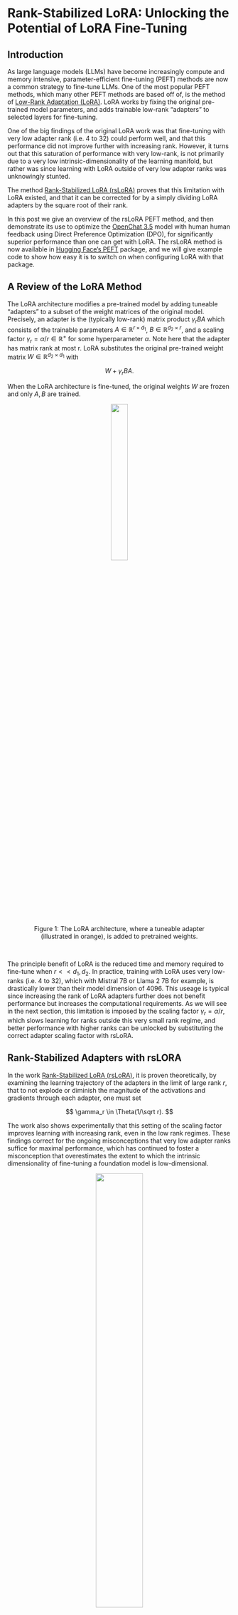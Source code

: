 

# Rank-Stabilized LoRA: Unlocking the Potential of LoRA Fine-Tuning


## Introduction

As large language models (LLMs) have become increasingly compute and memory intensive, parameter-efficient fine-tuning (PEFT) methods are now a common strategy to fine-tune LLMs. One of the most popular PEFT methods, which many other PEFT methods are based off of, is the method of [Low-Rank Adaptation (LoRA)](https://huggingface.co/papers/2106.09685). LoRA works by fixing the original pre-trained model parameters, and adds trainable low-rank “adapters” to selected layers for fine-tuning. 

One of the big findings of the original LoRA work was that fine-tuning with very low adapter rank (i.e. 4 to 32) could perform well, and that this performance did not improve further with increasing rank. However, it turns out that this saturation of performance with very low-rank, is not primarily due to a very low intrinsic-dimensionality of the learning manifold, but rather was since learning with LoRA outside of very low adapter ranks was unknowingly stunted.

The method [Rank-Stabilized LoRA (rsLoRA)](https://huggingface.co/papers/2312.03732) proves that this limitation with LoRA existed, and that it can be corrected for by a simply dividing LoRA adapters by the square root of their rank.

In this post we give an overview of the rsLoRA PEFT method, and then demonstrate its use to optimize the [OpenChat 3.5](https://huggingface.co/openchat/openchat_3.5) model with human human feedback using Direct Preference Optimization (DPO), for significantly superior performance than one can get with LoRA. The rsLoRA method is now available in [Hugging Face’s PEFT](https://huggingface.co/docs/peft/en/index) package, and we will give example code to show how easy it is to switch on when configuring LoRA with that package.
<!-- with [Hugging Face’s PEFT package](https://huggingface.co/docs/peft/en/index) -->
<!-- by instruction fine-tuning [Llama 2 7B](https://huggingface.co/meta-llama/Llama-2-7b-hf) on the [OpenOrca](https://huggingface.co/datasets/Open-Orca/OpenOrca) dataset. -->
<!-- with a tutorial in fine-tuning the popular [Mistral 7B](https://huggingface.co/mistralai/Mistral-7B-v0.1) to be a chat assistant on the chat dataset [UltraChat 200k](https://huggingface.co/datasets/HuggingFaceH4/ultrachat_200k). -->

<!-- by instruction fine-tuning [Llama 2 7B](https://huggingface.co/meta-llama/Llama-2-7b-hf) on the [OpenOrca](https://huggingface.co/datasets/Open-Orca/OpenOrca) dataset. -->

## A Review of the LoRA Method

The LoRA architecture modifies a pre-trained model by adding tuneable “adapters” to a subset of the weight matrices of the original model. Precisely, an adapter is the (typically low-rank) matrix product $\gamma_rBA$ which consists of the trainable parameters $A\in\mathbb{R}^{r\times d_1}$, $B\in\mathbb{R}^{d_2\times r}$, and a scaling factor $\gamma_r=\alpha /r \in \mathbb{R}^{+}$ for some hyperparameter $\alpha$. Note here that the adapter has matrix rank at most r. LoRA substitutes the original pre-trained weight matrix $W\in\mathbb{R}^{d_2\times d_1}$ with

$$
W + \gamma_rBA.
$$

When the LoRA architecture is fine-tuned, the original weights $W$ are frozen and only $A,B$ are trained.

<figure class="image text-center" align="center">
  <div align="center">
  <img src="https://ar5iv.labs.arxiv.org/html/2106.09685/assets/x1.png" style="width:30%">
  </div>
  <div align="center">
  <figcaption>Figure 1: The LoRA architecture, where a tuneable adapter (illustrated in orange), is added to pretrained weights.</figcaption>
  </div>
</figure>
<br>

The principle benefit of LoRA is the reduced time and memory required to fine-tune when $r<< d_1,d_2$. In practice, training with LoRA uses very low-ranks (i.e. 4 to 32), which with Mistral 7B or Llama 2 7B for example, is drastically lower than their model dimension of $4096$. This useage is typical since increasing the rank of LoRA adapters further does not benefit performance but increases the computational requirements. As we will see in the next section, this limitation is imposed by the scaling factor $\gamma_r=\alpha /r$, which slows learning for ranks outside this very small rank regime, and better performance with higher ranks can be unlocked by substituting the correct adapter scaling factor with rsLoRA.

<!-- To illustrate this and the useage of LoRA, let us finetune Llama 2 7B on a subset of the instruction tuning OpenOrca dataset. -->



## Rank-Stabilized Adapters with rsLORA

In the work [Rank-Stabilized LoRA (rsLoRA)](https://huggingface.co/papers/2312.03732), it is proven theoretically, by examining the learning trajectory of the adapters in the limit of large rank $r$, that to not explode or diminish the magnitude of the activations and gradients through each adapter, one must set 

$$
\gamma_r \in \Theta(1/\sqrt r).
$$

The work also shows experimentally that this setting of the scaling factor improves learning with increasing rank, even in the low rank regimes. These findings correct for the ongoing misconceptions that very low adapter ranks suffice for maximal performance, which has continued to foster a misconception that overestimates the extent to which the intrinsic dimensionality of fine-tuning a foundation model is low-dimensional.

<figure class="image text-center" align="center">
  <div align="center">
  <img align="center" src="https://i.postimg.cc/RVHtJ2pp/training-rclora-adam.png" style="width:50%">
  </div>
  <div align="center">
  <figcaption>Figure 2: Fine-tuning curves of LoRA vs rsLoRA for Llama 7B on a random subset of the instruction tuning dataset OpenOrca.</figcaption>
  </div>
</figure>
<br>

Of course, for those in the know about this work, one can just substitute the scaling factor in LoRA by substituting the hyperparameter $\alpha$ for each adapter appropriately with $\alpha'$ set as:

$$
\alpha':=\alpha\sqrt{r}
$$

so that

$$
\alpha'/r=\alpha/\sqrt{r}.
$$

[Hugging Face’s PEFT](https://huggingface.co/docs/peft/en/index) package gives the user the option to set this automatically by configuring LoRA with the option `use_rslora = True`. Explicitly, one adds this flag when initializing the `LoraConfig` as follows:

```python
from peft import LoraConfig, get_peft_model


base_model = AutoModelForCausalLM.from_pretrained(...) 

# initialize the config as usual but with "use_rslora = True"
lora_config = LoraConfig(..., use_rslora = True)


peft_model = get_peft_model(base_model, lora_config)
```


In the next section we will demonstrate an example of the benefits and use of rsLoRA for fine-tuning. 

<!-- - describe method
- describe the misstep of LoRA and the thrm
- show code change relative to before and results figure
- of course, for those in the know about rsLoRA, corrected gamma can be substituted in for lora_alpha, but hf peft makes this change easy and sheds light on it with ..  -->

## Fine-Tuning with rsLoRA 

To illustrate the usage and utility of rsLoRA in contrast with LoRA, we demonstrate with the practical use case of fine-tuning OpenChat 3.5 with DPO on the dataset of human chat preferences [UltraFeedback](https://huggingface.co/datasets/HuggingFaceH4/ultrafeedback_binarized), and follow with a benckmark on the [MT-Bench](https://huggingface.co/papers/2306.05685) evaluation.

We use the Hugging Face alignment tuning package [alignment-handbook](https://github.com/huggingface/alignment-handbook) to tune the model. All that is required to set up the training is the creation of a "recipe" yaml file which configures the parameters of our training and model. We use all the defaults defined in the example configuration `alignment-handbook/recipes/zephyr-7b-beta/dpo/config_full.yaml`, except the change of LoRA parameters, and the chat template for consistency with the prompting structure for evaluations and OpenChat 3.5:
<!-- , similarly to the example configuration `alignment-handbook/recipes/zephyr-7b-beta/dpo/config_full.yaml`: -->

```yaml
# Model arguments
model_name_or_path: openchat/openchat_3.5
torch_dtype: auto
use_flash_attention_2: true


# LoRA arguments
use_peft: true
lora_r: 256
lora_alpha: 256 # using rsLoRA with an alpha of 16 and rank 256 means, lora_alpha = 16*(256**.5) = 256
lora_dropout: 0.1
lora_target_modules:
- q_proj
- k_proj
- o_proj
- up_proj
- gate_proj

# Data training arguments

# template used by OpenChat 3.5 in MT-Bench with FastChat
chat_template: "{{ bos_token }} {% for message in messages %}\n{% if message['role'] == 'user' %}\n{{ 'GPT4 Correct User:' + message['content'] + eos_token }}\n{% elif message['role'] == 'system' %}\n{{ message['content'] + eos_token }}\n{% elif message['role'] == 'assistant' %}\n{{ 'GPT4 Correct Assistant'  + message['content'] + eos_token }}\n{% endif %}\n{% if loop.last and add_generation_prompt %}\n{{ 'GPT4 Correct Assistant:' }}{% endif %}\n{% endfor %}"

dataset_mixer:
  HuggingFaceH4/ultrafeedback_binarized: 1.0

dataset_processing:
  task: "dpo"
dataset_splits:
- train_prefs
- test_prefs
preprocessing_num_workers: 12

# DPOTrainer arguments
bf16: true
beta: 0.1
do_eval: true
evaluation_strategy: epoch
eval_steps: 100
gradient_accumulation_steps: 1
gradient_checkpointing: true
gradient_checkpointing_kwargs:
  use_reentrant: false
hub_model_id: openchat
learning_rate: 5.0e-7
log_level: info
logging_steps: 10
lr_scheduler_type: linear
max_length: 1024
max_prompt_length: 512
num_train_epochs: 1
optim: adafactor
output_dir: /home/ubuntu/openchat/openchat-rslora-r256
per_device_train_batch_size: 12
per_device_eval_batch_size: 12
push_to_hub: false
save_strategy: "no"
save_total_limit: null
seed: 42
warmup_ratio: 0.1
report_to: wandb
run_name: "openchat-rslora-r256"
```

Then, one runs the DPO training with 

```bash
ACCELERATE_LOG_LEVEL=info accelerate launch --config_file alignment-handbook/recipes/accelerate_configs/deepspeed_zero3.yaml alignment-handbook/scripts/run_dpo.py <path to recipe>.yaml
```

Note again that to use rsLoRA by default instead of manually changing `lora_alpha`, one just adds `use_rslora=True` to the initializaiton of the `LoraConfig`, which in the alignment-handbook codebase would be changed in [alignment-handbook/src/alignment
/model_utils.py](https://github.com/huggingface/alignment-handbook/blob/87cc800498b17432cfb7f5acb5e9a79f15c867fc/src/alignment/model_utils.py#L93):

```diff
peft_config = LoraConfig(
        r=model_args.lora_r,
        lora_alpha=model_args.lora_alpha,
        lora_dropout=model_args.lora_dropout,
        bias="none",
        task_type="CAUSAL_LM",
        target_modules=model_args.lora_target_modules,
        modules_to_save=model_args.lora_modules_to_save,
+       use_rslora=True

    )
```

We ran the above configuration for rsLoRA with the low (but larger than typical for LoRA) rank 256. To compare this with LoRA we changed the configuration setting `lora_alpha: 16` (don't forget to also change `output_dir`). We also ran LoRA with rank 16 by setting `lora_r: 16` to compare with a typical useage of LoRA. 

Our training time on a node with 8 40GB Nvidia A100's was 2h 19m 22s for rank 256, and 2h 06m 45s for rank 16. This means that for this setup the additional cost of training low ranks instead of very low ranks (eg 256 vs 16) is negligible, and yet, as we see in the evaluations of the next section, rsLoRA can unlock the extra performance of the higher rank.

### Evaluation

To evaluate the performance of our models, we benchmark on MT-Bench with the [FastChat](https://github.com/lm-sys/FastChat) package. We follow the instructions in the package's llm-judge [readme](https://github.com/lm-sys/FastChat/blob/main/fastchat/llm_judge/README.md) to run the MT-bench evaluation:

First, generate responses to the set questions from our models with

```bash
python fastchat/llm_judge/gen_model_answer.py --model-path [output_dir] --model-id openchat_3.5_[EXTRA_LABEL]
```
Note `[output_dir]` should be set to the path we configured the model `output_dir` in the yaml for training above. This saves the answers generated into `data/mt_bench/model_answer/openchat_3.5_[EXTRA_LABEL].jsonl`.


After this, we run the benchmark script which scores the responses using GPT4:

<!-- ```bash
export OPENAI_API_KEY=XXXXXX  # set the OpenAI API key
python fastchat/llm_judge/gen_judgment.py --model-list [LIST-OF-MODEL-ID] --parallel [num-concurrent-api-call]
``` -->
```bash
export OPENAI_API_KEY=XXXXXX  # set the OpenAI API key
python fastchat/llm_judge/gen_judgment.py --model-list openchat_3.5 openchat_3.5_lora_r16 openchat_3.5_lora_r256 openchat_3.5_rslora_r256
```


The judgments will be saved to `data/mt_bench/model_judgment/gpt-4_single.jsonl`.



Finally we show the scores for selected models.

 <!-- and generate the radar plot with the code from the [notebook here](https://colab.research.google.com/drive/15O3Y8Rxq37PuMlArE291P4OC6ia37PQK#scrollTo=5i8R0l-XqkgO). -->
<!-- ```
python show_result.py --model-list [LIST-OF-MODEL-ID]
``` -->
```bash
python show_result.py --model-list openchat_3.5 openchat_3.5_lora_r16 openchat_3.5_lora_r256 openchat_3.5_rslora_r256
```


| **Model**          | **MT-Bench Turn 1** | **MT-Bench Turn 2** | **MT-Bench Average**|
|--------------|--------------|----------|----------|
| Base model: OpenChat 3.5 | 8.20625  | 7.375 | 7.790625 |
| Fine-tune: LoRA rank 16 | 8.3375  | 7.525   | 7.93125 |
| Fine-tune: LoRA rank 256 | 8.3  | 7.625  | 7.9625 |
| Fine-tune: rsLoRA rank 256 | **8.425** | **7.75** | **8.0875** |




We see that both approaches improve on the original OpenChat 3.5 model, but that training with LoRA rank 16 and rank 256 show little appreciable difference, whereas rsLoRA unlocks the performance of the higher rank, almost doubling the difference between base model and rank 16 LoRA with the best score of 8.0875, and only at the cost of 13 extra minutes of training time! 
<!-- All one needs to do for the extra performance is use rsLoRA and that is done for less tthan 15 minutes of extra train time over the rank 16 LoRA model! -->




<!-- ## Results and Conclusion -->
## Conclusion

In conclusion, The rsLoRA method not only extends the scope of achievable performance by unlocking the effective use of higher adapter rank, but also provides the flexibility to strike an optimal balance between computational resources and fine-tuning performance. Be sure to unlock the true porential of LoRA-style adapters by rank-stabilizing them with rsLoRA!

<!-- - comments about time and how with rslora you can still use low ranks but higher than 32,.. performance of higher ranks unlocked so that one can find their best compute/performance trade-off.

- remind to use_rslora, and to also manually set the adapter rank in other methods using LoRA-like adapters like AdaLoRA -->
